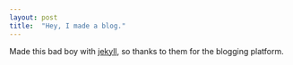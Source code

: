 ```yaml
---
layout: post
title:  "Hey, I made a blog."
---
```

Made this bad boy with [jekyll](https://jekyllrb.com/), so thanks to them for the blogging platform.
